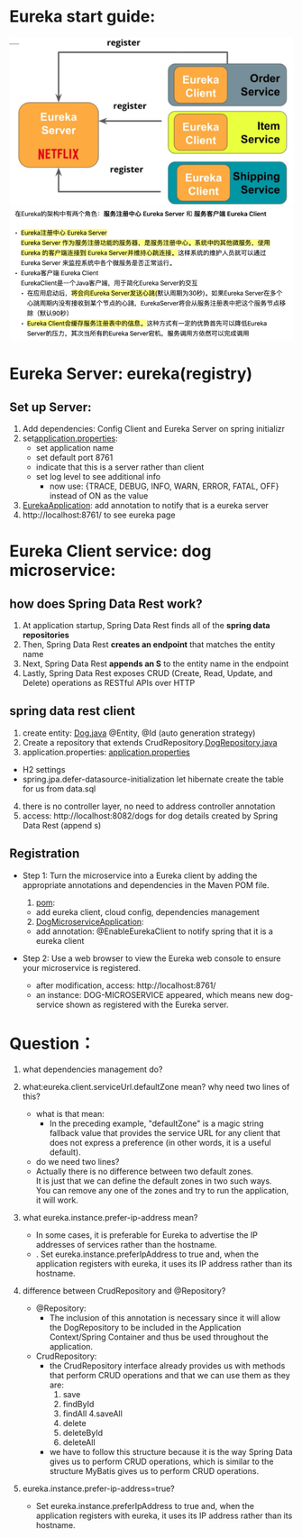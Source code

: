 # Eureka start guide:
![img.png](img.png)
![img_1.png](img_1.png)
# Eureka Server: eureka(registry)
## Set up Server: 
1. Add dependencies: Config Client and Eureka Server on spring initializr
2. set[application.properties](./eureka/src/main/resources/application.properties):
   - set application name
   - set default port 8761
   - indicate that this is a server rather than client
   - set log level to see additional info
     - now use: {TRACE, DEBUG, INFO, WARN, ERROR, FATAL, OFF} instead of ON as the value
3. [EurekaApplication](./eureka/src/main/java/com/udacity/eureka/EurekaApplication.java): add annotation to notify that is a eureka server
4. http://localhost:8761/ to see eureka page

# Eureka Client service: dog microservice:
##  how does Spring Data Rest work?
1. At application startup, Spring Data Rest finds all of the **spring data repositories**
2. Then, Spring Data Rest **creates an endpoint** that matches the entity name
3. Next, Spring Data Rest **appends an S** to the entity name in the endpoint
4. Lastly, Spring Data Rest exposes CRUD (Create, Read, Update, and Delete) operations as RESTful APIs over HTTP
   
    
## spring data rest client
1. create entity: [Dog.java](./dogMicroservice/src/main/java/com/udacity/dogMicroservice/entity/Dog.java) @Entity, @Id (auto generation strategy)
2. Create a repository that extends CrudRepository.[DogRepository.java](./dogMicroservice/src/main/java/com/udacity/dogMicroservice/repository/DogRepository.java)
3. application.properties: [application.properties](./dogMicroservice/src/main/resources/application.properties)
  - H2 settings
  - spring.jpa.defer-datasource-initialization let hibernate create the table for us from data.sql
4. there is no controller layer, no need to address controller annotation
5. access: http://localhost:8082/dogs for dog details created by Spring Data Rest (append s)


## Registration
- Step 1: Turn the microservice into a Eureka client by adding the appropriate annotations and dependencies in the Maven POM file.
  1. [pom](./dogMicroservice/pom.xml):
    - add eureka client, cloud config, dependencies management
  2. [DogMicroserviceApplication](./dogMicroservice/src/main/java/com/udacity/dogMicroservice/DogMicroserviceApplication.java):
    - add annotation: @EnableEurekaClient to notify spring that it is a eureka client

- Step 2: Use a web browser to view the Eureka web console to ensure your microservice is registered.
  - after modification, access: http://localhost:8761/
  - an instance: DOG-MICROSERVICE appeared, which means new dog-service shown as registered with the Eureka server.

# Question：
1. what dependencies management do?
2. what:eureka.client.serviceUrl.defaultZone mean? why need two lines of this?
   - what is that mean:
        - In the preceding example, "defaultZone" is a magic string fallback value that provides the service URL for any client that does not express a preference (in other words, it is a useful default).
   - do we need two lines?
    - Actually there is no difference between two default zones.   
        It is just that we can define the default zones in two such ways.   
        You can remove any one of the zones and try to run the application, it will work.
    

3. what eureka.instance.prefer-ip-address mean?
    - In some cases, it is preferable for Eureka to advertise the IP addresses of services rather than the hostname.
    - . Set eureka.instance.preferIpAddress to true and, when the application registers with eureka, it uses its IP address rather than its hostname.

4. difference between CrudRepository and @Repository?
    - @Repository: 
        - The inclusion of this annotation is necessary since it will allow the DogRepository to be included in the Application Context/Spring Container and thus be used throughout the application.
    - CrudRepository:
        - the CrudRepository interface already provides us with methods that perform CRUD operations and that we can use them as they are:
            1. save
            2. findById 
            3. findAll 
            4.saveAll
            5. delete 
            6. deleteById 
            7. deleteAll
        -  we have to follow this structure because it is the way Spring Data gives us to perform CRUD operations, which is similar to the structure MyBatis gives us to perform CRUD operations.
5. eureka.instance.prefer-ip-address=true?
    - Set eureka.instance.preferIpAddress to true and, when the application registers with eureka, it uses its IP address rather than its hostname.